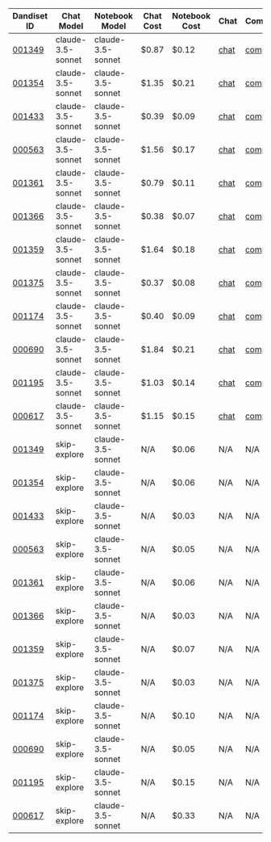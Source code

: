 | Dandiset ID | Chat Model | Notebook Model | Chat Cost | Notebook Cost | Chat | Comparison |
|------------|------------|----------------|-----------|---------------|------|-----------|
| [001349](https://github.com/dandi-ai-notebooks/dandi-ai-notebooks-5/blob/main/notebooks/dandisets/001349/0.250520.1729/4befc0a1/claude-3.5-sonnet/h-3/notebook.ipynb) | claude-3.5-sonnet | claude-3.5-sonnet | $0.87 | $0.12 | [chat](https://dandi-ai-notebooks.github.io/dandiset-explorer/chat?dandisetId=001349&dandisetVersion=0.250520.1729&chatId=4befc0a18914642a190ce4e68047fc8c0b7321d1) | [comparison](https://github.com/dandi-ai-notebooks/dandi-ai-notebooks-5/blob/main/notebook_comparisons/dandisets/001349/0.250520.1729/4befc0a1/claude-3.5-sonnet/h-3/comparison_with_skip_explore.txt) |
| [001354](https://github.com/dandi-ai-notebooks/dandi-ai-notebooks-5/blob/main/notebooks/dandisets/001354/0.250312.0036/1b55f1ff/claude-3.5-sonnet/h-3/notebook.ipynb) | claude-3.5-sonnet | claude-3.5-sonnet | $1.35 | $0.21 | [chat](https://dandi-ai-notebooks.github.io/dandiset-explorer/chat?dandisetId=001354&dandisetVersion=0.250312.0036&chatId=1b55f1ffc7caac28284d1914869055ee48e2ff2e) | [comparison](https://github.com/dandi-ai-notebooks/dandi-ai-notebooks-5/blob/main/notebook_comparisons/dandisets/001354/0.250312.0036/1b55f1ff/claude-3.5-sonnet/h-3/comparison_with_skip_explore.txt) |
| [001433](https://github.com/dandi-ai-notebooks/dandi-ai-notebooks-5/blob/main/notebooks/dandisets/001433/0.250507.2356/6e10365d/claude-3.5-sonnet/h-3/notebook.ipynb) | claude-3.5-sonnet | claude-3.5-sonnet | $0.39 | $0.09 | [chat](https://dandi-ai-notebooks.github.io/dandiset-explorer/chat?dandisetId=001433&dandisetVersion=0.250507.2356&chatId=6e10365d8ae3a08f0b42b768b49f27e4867111ee) | [comparison](https://github.com/dandi-ai-notebooks/dandi-ai-notebooks-5/blob/main/notebook_comparisons/dandisets/001433/0.250507.2356/6e10365d/claude-3.5-sonnet/h-3/comparison_with_skip_explore.txt) |
| [000563](https://github.com/dandi-ai-notebooks/dandi-ai-notebooks-5/blob/main/notebooks/dandisets/000563/0.250311.2145/57dc3608/claude-3.5-sonnet/h-3/notebook.ipynb) | claude-3.5-sonnet | claude-3.5-sonnet | $1.56 | $0.17 | [chat](https://dandi-ai-notebooks.github.io/dandiset-explorer/chat?dandisetId=000563&dandisetVersion=0.250311.2145&chatId=57dc3608c92c02a718fce268d39f51a012286ded) | [comparison](https://github.com/dandi-ai-notebooks/dandi-ai-notebooks-5/blob/main/notebook_comparisons/dandisets/000563/0.250311.2145/57dc3608/claude-3.5-sonnet/h-3/comparison_with_skip_explore.txt) |
| [001361](https://github.com/dandi-ai-notebooks/dandi-ai-notebooks-5/blob/main/notebooks/dandisets/001361/0.250406.0045/d36c4584/claude-3.5-sonnet/h-3/notebook.ipynb) | claude-3.5-sonnet | claude-3.5-sonnet | $0.79 | $0.11 | [chat](https://dandi-ai-notebooks.github.io/dandiset-explorer/chat?dandisetId=001361&dandisetVersion=0.250406.0045&chatId=d36c45846a750d0a5c3b85d4f6e0f95f91a2d922) | [comparison](https://github.com/dandi-ai-notebooks/dandi-ai-notebooks-5/blob/main/notebook_comparisons/dandisets/001361/0.250406.0045/d36c4584/claude-3.5-sonnet/h-3/comparison_with_skip_explore.txt) |
| [001366](https://github.com/dandi-ai-notebooks/dandi-ai-notebooks-5/blob/main/notebooks/dandisets/001366/0.250324.1603/e83e5f10/claude-3.5-sonnet/h-3/notebook.ipynb) | claude-3.5-sonnet | claude-3.5-sonnet | $0.38 | $0.07 | [chat](https://dandi-ai-notebooks.github.io/dandiset-explorer/chat?dandisetId=001366&dandisetVersion=0.250324.1603&chatId=e83e5f1045ccfe5f278935fc866d4de2cf23adcd) | [comparison](https://github.com/dandi-ai-notebooks/dandi-ai-notebooks-5/blob/main/notebook_comparisons/dandisets/001366/0.250324.1603/e83e5f10/claude-3.5-sonnet/h-3/comparison_with_skip_explore.txt) |
| [001359](https://github.com/dandi-ai-notebooks/dandi-ai-notebooks-5/blob/main/notebooks/dandisets/001359/0.250401.1603/38566171/claude-3.5-sonnet/h-3/notebook.ipynb) | claude-3.5-sonnet | claude-3.5-sonnet | $1.64 | $0.18 | [chat](https://dandi-ai-notebooks.github.io/dandiset-explorer/chat?dandisetId=001359&dandisetVersion=0.250401.1603&chatId=38566171206fa29239cf454865e741770433d98d) | [comparison](https://github.com/dandi-ai-notebooks/dandi-ai-notebooks-5/blob/main/notebook_comparisons/dandisets/001359/0.250401.1603/38566171/claude-3.5-sonnet/h-3/comparison_with_skip_explore.txt) |
| [001375](https://github.com/dandi-ai-notebooks/dandi-ai-notebooks-5/blob/main/notebooks/dandisets/001375/0.250406.1855/b9d830b7/claude-3.5-sonnet/h-3/notebook.ipynb) | claude-3.5-sonnet | claude-3.5-sonnet | $0.37 | $0.08 | [chat](https://dandi-ai-notebooks.github.io/dandiset-explorer/chat?dandisetId=001375&dandisetVersion=0.250406.1855&chatId=b9d830b7038c8f2b609b5498cf779b7866a60d17) | [comparison](https://github.com/dandi-ai-notebooks/dandi-ai-notebooks-5/blob/main/notebook_comparisons/dandisets/001375/0.250406.1855/b9d830b7/claude-3.5-sonnet/h-3/comparison_with_skip_explore.txt) |
| [001174](https://github.com/dandi-ai-notebooks/dandi-ai-notebooks-5/blob/main/notebooks/dandisets/001174/0.250331.2218/553b9186/claude-3.5-sonnet/h-3/notebook.ipynb) | claude-3.5-sonnet | claude-3.5-sonnet | $0.40 | $0.09 | [chat](https://dandi-ai-notebooks.github.io/dandiset-explorer/chat?dandisetId=001174&dandisetVersion=0.250331.2218&chatId=553b9186b1844d6fa99166d5aa46c55c9346f070) | [comparison](https://github.com/dandi-ai-notebooks/dandi-ai-notebooks-5/blob/main/notebook_comparisons/dandisets/001174/0.250331.2218/553b9186/claude-3.5-sonnet/h-3/comparison_with_skip_explore.txt) |
| [000690](https://github.com/dandi-ai-notebooks/dandi-ai-notebooks-5/blob/main/notebooks/dandisets/000690/0.250326.0015/78e86504/claude-3.5-sonnet/h-3/notebook.ipynb) | claude-3.5-sonnet | claude-3.5-sonnet | $1.84 | $0.21 | [chat](https://dandi-ai-notebooks.github.io/dandiset-explorer/chat?dandisetId=000690&dandisetVersion=0.250326.0015&chatId=78e86504e7a8d48d31764b0b585d8bd318a87695) | [comparison](https://github.com/dandi-ai-notebooks/dandi-ai-notebooks-5/blob/main/notebook_comparisons/dandisets/000690/0.250326.0015/78e86504/claude-3.5-sonnet/h-3/comparison_with_skip_explore.txt) |
| [001195](https://github.com/dandi-ai-notebooks/dandi-ai-notebooks-5/blob/main/notebooks/dandisets/001195/0.250408.1733/cd3c6c58/claude-3.5-sonnet/h-3/notebook.ipynb) | claude-3.5-sonnet | claude-3.5-sonnet | $1.03 | $0.14 | [chat](https://dandi-ai-notebooks.github.io/dandiset-explorer/chat?dandisetId=001195&dandisetVersion=0.250408.1733&chatId=cd3c6c58c8e1bc62f2223e9eed98507c1c3f4d3e) | [comparison](https://github.com/dandi-ai-notebooks/dandi-ai-notebooks-5/blob/main/notebook_comparisons/dandisets/001195/0.250408.1733/cd3c6c58/claude-3.5-sonnet/h-3/comparison_with_skip_explore.txt) |
| [000617](https://github.com/dandi-ai-notebooks/dandi-ai-notebooks-5/blob/main/notebooks/dandisets/000617/0.250312.0130/d69e75e7/claude-3.5-sonnet/h-3/notebook.ipynb) | claude-3.5-sonnet | claude-3.5-sonnet | $1.15 | $0.15 | [chat](https://dandi-ai-notebooks.github.io/dandiset-explorer/chat?dandisetId=000617&dandisetVersion=0.250312.0130&chatId=d69e75e79b89a61c03d814ece9f55e4bfc45ed56) | [comparison](https://github.com/dandi-ai-notebooks/dandi-ai-notebooks-5/blob/main/notebook_comparisons/dandisets/000617/0.250312.0130/d69e75e7/claude-3.5-sonnet/h-3/comparison_with_skip_explore.txt) |
| [001349](https://github.com/dandi-ai-notebooks/dandi-ai-notebooks-5/blob/main/notebooks/dandisets/001349/0.250520.1729/skip-explore/claude-3.5-sonnet/h-3/notebook.ipynb) | skip-explore | claude-3.5-sonnet | N/A | $0.06 | N/A | N/A |
| [001354](https://github.com/dandi-ai-notebooks/dandi-ai-notebooks-5/blob/main/notebooks/dandisets/001354/0.250312.0036/skip-explore/claude-3.5-sonnet/h-3/notebook.ipynb) | skip-explore | claude-3.5-sonnet | N/A | $0.06 | N/A | N/A |
| [001433](https://github.com/dandi-ai-notebooks/dandi-ai-notebooks-5/blob/main/notebooks/dandisets/001433/0.250507.2356/skip-explore/claude-3.5-sonnet/h-3/notebook.ipynb) | skip-explore | claude-3.5-sonnet | N/A | $0.03 | N/A | N/A |
| [000563](https://github.com/dandi-ai-notebooks/dandi-ai-notebooks-5/blob/main/notebooks/dandisets/000563/0.250311.2145/skip-explore/claude-3.5-sonnet/h-3/notebook.ipynb) | skip-explore | claude-3.5-sonnet | N/A | $0.05 | N/A | N/A |
| [001361](https://github.com/dandi-ai-notebooks/dandi-ai-notebooks-5/blob/main/notebooks/dandisets/001361/0.250406.0045/skip-explore/claude-3.5-sonnet/h-3/notebook.ipynb) | skip-explore | claude-3.5-sonnet | N/A | $0.06 | N/A | N/A |
| [001366](https://github.com/dandi-ai-notebooks/dandi-ai-notebooks-5/blob/main/notebooks/dandisets/001366/0.250324.1603/skip-explore/claude-3.5-sonnet/h-3/notebook.ipynb) | skip-explore | claude-3.5-sonnet | N/A | $0.03 | N/A | N/A |
| [001359](https://github.com/dandi-ai-notebooks/dandi-ai-notebooks-5/blob/main/notebooks/dandisets/001359/0.250401.1603/skip-explore/claude-3.5-sonnet/h-3/notebook.ipynb) | skip-explore | claude-3.5-sonnet | N/A | $0.07 | N/A | N/A |
| [001375](https://github.com/dandi-ai-notebooks/dandi-ai-notebooks-5/blob/main/notebooks/dandisets/001375/0.250406.1855/skip-explore/claude-3.5-sonnet/h-3/notebook.ipynb) | skip-explore | claude-3.5-sonnet | N/A | $0.03 | N/A | N/A |
| [001174](https://github.com/dandi-ai-notebooks/dandi-ai-notebooks-5/blob/main/notebooks/dandisets/001174/0.250331.2218/skip-explore/claude-3.5-sonnet/h-3/notebook.ipynb) | skip-explore | claude-3.5-sonnet | N/A | $0.10 | N/A | N/A |
| [000690](https://github.com/dandi-ai-notebooks/dandi-ai-notebooks-5/blob/main/notebooks/dandisets/000690/0.250326.0015/skip-explore/claude-3.5-sonnet/h-3/notebook.ipynb) | skip-explore | claude-3.5-sonnet | N/A | $0.05 | N/A | N/A |
| [001195](https://github.com/dandi-ai-notebooks/dandi-ai-notebooks-5/blob/main/notebooks/dandisets/001195/0.250408.1733/skip-explore/claude-3.5-sonnet/h-3/notebook.ipynb) | skip-explore | claude-3.5-sonnet | N/A | $0.15 | N/A | N/A |
| [000617](https://github.com/dandi-ai-notebooks/dandi-ai-notebooks-5/blob/main/notebooks/dandisets/000617/0.250311.1615/skip-explore/claude-3.5-sonnet/h-3/notebook.ipynb) | skip-explore | claude-3.5-sonnet | N/A | $0.33 | N/A | N/A |
